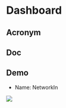 # Dashboard

## Acronym

## Doc

## Demo
* Name: NetworkIn

[<img src="https://i.imgur.com/RqmIPHU.png">](https://i.imgur.com/RqmIPHU.png)

